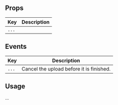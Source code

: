 ## Props

| Key | Description |
| --- | --- |
| `...` |  |

## Events

| Key | Description |
| --- | --- |
| `...` | Cancel the upload before it is finished. |

## Usage

...